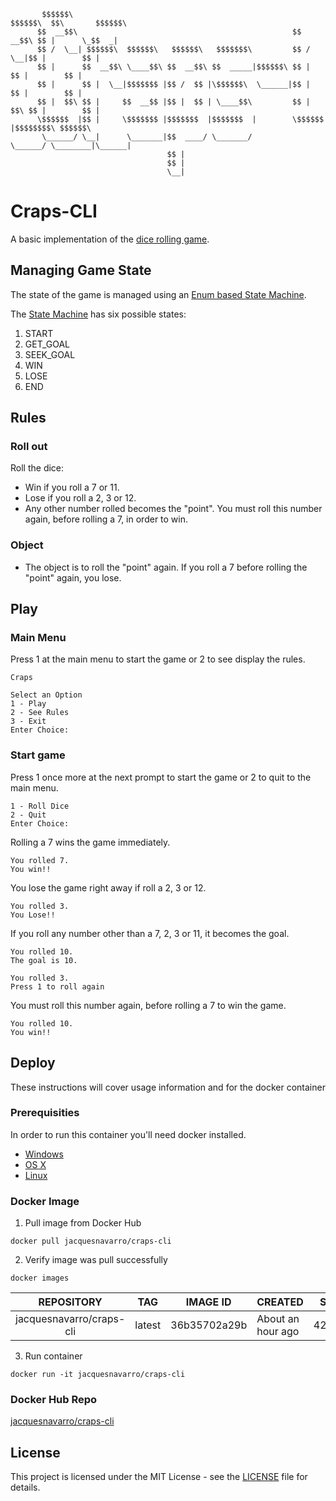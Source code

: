 ```
       $$$$$$\                                                  $$$$$$\  $$\       $$$$$$\ 
      $$  __$$\                                                $$  __$$\ $$ |      \_$$  _|
      $$ /  \__| $$$$$$\  $$$$$$\   $$$$$$\   $$$$$$$\         $$ /  \__|$$ |        $$ |  
      $$ |      $$  __$$\ \____$$\ $$  __$$\ $$  _____|$$$$$$\ $$ |      $$ |        $$ |  
      $$ |      $$ |  \__|$$$$$$$ |$$ /  $$ |\$$$$$$\  \______|$$ |      $$ |        $$ |  
      $$ |  $$\ $$ |     $$  __$$ |$$ |  $$ | \____$$\         $$ |  $$\ $$ |        $$ |  
      \$$$$$$  |$$ |     \$$$$$$$ |$$$$$$$  |$$$$$$$  |        \$$$$$$  |$$$$$$$$\ $$$$$$\ 
       \______/ \__|      \_______|$$  ____/ \_______/          \______/ \________|\______|
                                   $$ |                                                    
                                   $$ |                                                    
                                   \__|
```

# Craps-CLI

A basic implementation of the [dice rolling game](https://en.wikipedia.org/wiki/Craps).

## Managing Game State

The state of the game is managed using an [Enum based State Machine](https://www.youtube.com/watch?v=-ZP2Xm-mY4E).

The [State Machine](https://github.com/jacques-navarro/craps-cli/blob/main/src/main/java/game/GameState.java) has six possible states:
1. START
2. GET_GOAL
3. SEEK_GOAL
4. WIN
5. LOSE
6. END

## Rules

### Roll out

Roll the dice:  
- Win if you roll a 7 or 11.
- Lose if you roll a 2, 3 or 12.
- Any other number rolled becomes the "point". You must roll this number again, before rolling a 7, in order to win.

### Object
- The object is to roll the "point" again. If you roll a 7 before rolling the "point" again, you lose.

## Play

### Main Menu

Press 1 at the main menu to start the game or 2 to see display the rules.

```
Craps

Select an Option
1 - Play
2 - See Rules
3 - Exit
Enter Choice:
```

### Start game

Press 1 once more at the next prompt to start the game or 2 to quit to the main menu.

```
1 - Roll Dice
2 - Quit
Enter Choice:
```

Rolling a 7 wins the game immediately.

```
You rolled 7.
You win!!
```

You lose the game right away if roll a 2, 3 or 12.

```
You rolled 3.
You Lose!!
```

If you roll any number other than a 7, 2, 3 or 11, it becomes the goal.

```
You rolled 10.
The goal is 10.

You rolled 3.
Press 1 to roll again
```

You must roll this number again, before rolling a 7 to win the game.

```
You rolled 10.
You win!!
```

## Deploy

These instructions will cover usage information and for the docker container

### Prerequisities

In order to run this container you'll need docker installed.

* [Windows](https://docs.docker.com/windows/started)
* [OS X](https://docs.docker.com/mac/started/)
* [Linux](https://docs.docker.com/linux/started/)

### Docker Image

1. Pull image from Docker Hub
```
docker pull jacquesnavarro/craps-cli
```

2. Verify image was pull successfully

```declarative
docker images
```

|        REPOSITORY        |   TAG  |   IMAGE ID   | CREATED           |  SIZE |
|:------------------------:|:------:|:------------:|-------------------|:-----:|
| jacquesnavarro/craps-cli | latest | 36b35702a29b | About an hour ago | 420MB |

3. Run container

```
docker run -it jacquesnavarro/craps-cli
```

### Docker Hub Repo

[jacquesnavarro/craps-cli](https://hub.docker.com/r/jacquesnavarro/craps-cli)

## License

This project is licensed under the MIT License - see the [LICENSE](https://github.com/jacques-navarro/craps-cli/blob/main/LICENSE) file for details.
